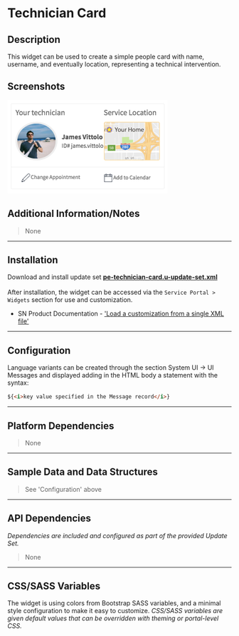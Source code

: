 # Technician Card

## Description

This widget can be used to create a simple people card with name, username, and eventually location, representing a technical intervention.

## Screenshots
![alt text](../../images/pe-technician-card.png "Technician Card")

## Additional Information/Notes
> None
---
## Installation
Download and install update set **[pe-technician-card.u-update-set.xml](https://github.com/platform-experience/serviceportal-widget-library/blob/master/people-card/pe-technician-card/pe-technician-card.u-update-set.xml)** <br/><br/>
After installation, the widget can be accessed via the `Service Portal > Widgets` section for use and customization.<br/>
* SN Product Documentation - ['Load a customization from a single XML file'](https://docs.servicenow.com/bundle/kingston-application-development/page/build/system-update-sets/task/t_SaveAnUpdateSetAsAnXMLFile.html)

---
## Configuration
Language variants can be created through the section System UI -> UI Messages and displayed adding in the HTML body a statement with the syntax:

```html
${<i>key value specified in the Message record</i>}
```
---
## Platform Dependencies
> None
---
## Sample Data and Data Structures
> See 'Configuration' above
---
## API Dependencies
<i>Dependencies are included and configured as part of the provided Update Set.</i>
> None
---
## CSS/SASS Variables
The widget is using colors from Bootstrap SASS variables, and a minimal style configuration to make it easy to customize.
_CSS/SASS variables are given default values that can be overridden with theming or portal-level CSS._
